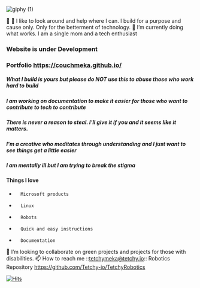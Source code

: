 ![giphy (1)](https://user-images.githubusercontent.com/21232416/154744237-3bf21a83-d270-4268-954d-4b6f4b481ee7.gif)

👋 
 👀 I like to look around and help where I can. I build for a purpose and cause only. Only for the betterment of technology.
 🌱 I’m currently doing what works. I am a single mom and a tech enthusiast
 
###                 **Website is under Development**
###                  **Portfolio https://couchmeka.github.io/**
#####                 What I build is yours but please do NOT use this to abuse those who work hard to build
#####                 I am working on documentation to make it easier for those who want to contribute to tech to contribute
#####                 There is never a reason to steal. I'll give it if you and it seems like it matters. 
#####                 I'm a creative who meditates through understanding and I just want to see things get a little easier
#####                 I am mentally ill but I am trying to break the stigma
####     Things I love
-       Microsoft products 
-       Linux
-       Robots
-       Quick and easy instructions
-       Documentation


💞️ I’m looking to collaborate on green projects and projects for those with disabilities.
📫 How to reach me ::tetchymeka@tetchy.io::
   Robotics Repository https://github.com/Tetchy-io/TetchyRobotics
  <!-- Please don't remove this: Grab your social icons from https://github.com/carlsednaoui/gitsocial -->

<!-- display the social media buttons in your README -->

<!-- links to social media icons -->

<!-- no need to change these -->

<!-- icons with padding -->

[1.1]: http://i.imgur.com/tXSoThF.png (twitter icon with padding)
[6.1]: http://i.imgur.com/0o48UoR.png (github icon with padding)

[![Hits](https://hits.seeyoufarm.com/api/count/incr/badge.svg?url=https%3A%2F%2Fgithub.com%2Fcouchmeka%2Fcouchmeka%2Fedit%2Fmain%2FREADME.md&count_bg=%2379C83D&title_bg=%23555555&icon=teamspeak.svg&icon_color=%23E7E7E7&title=hits&edge_flat=false)](https://hits.seeyoufarm.com)

<!-- icons without padding -->

[1.2]: http://i.imgur.com/wWzX9uB.png (twitter icon without padding)
[6.2]: http://i.imgur.com/9I6NRUm.png (github icon without padding)

<!---
couchmeka/couchmeka is a ✨ special ✨ repository because its `README.md` (this file) appears on your GitHub profile.
You can click the Preview link to take a look at your changes.
--->
